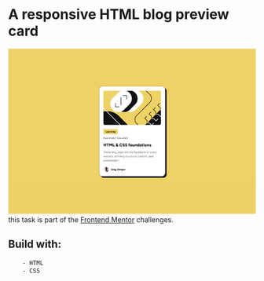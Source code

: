 # A responsive HTML blog preview card
![Project Preview Image](./blog-preview-card.png)
this task is part of the [Frontend Mentor](https://www.frontendmentor.io/) challenges.

## Build with:
        - HTML
        - CSS
